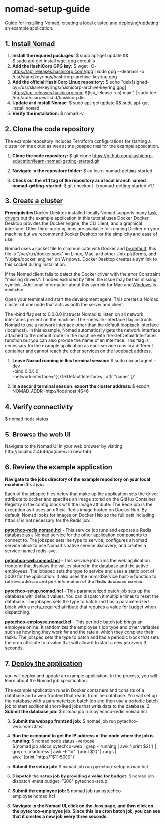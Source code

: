 # nomad-setup-guide
Guide for installing Nomad, creating a local cluster, and deploying/updating an example application.
## 1. [Install Nomad](https://developer.hashicorp.com/nomad/tutorials/get-started/gs-install)

1. **Install the required packages:**
   $ sudo apt-get update && \
   $ sudo apt-get install wget gpg coreutils
2. **Add the HashiCorp GPG key:**
   $ wget -O- https://apt.releases.hashicorp.com/gpg | sudo gpg --dearmor -o /usr/share/keyrings/hashicorp-archive-keyring.gpg
3. **Add the official HashiCorp Linux repository:**
   $ echo "deb [signed-by=/usr/share/keyrings/hashicorp-archive-keyring.gpg] https://apt.releases.hashicorp.com $(lsb_release -cs) main" | sudo tee /etc/apt/sources.list.d/hashicorp.list
 4. **Update and install Nomad:**
    $ sudo apt-get update && sudo apt-get install nomad
5. **Verify the installation:**
   $ nomad -v

## 2. Clone the code repository
The example repository includes Terraform configurations for starting a cluster on the cloud as well as the jobspec files for the example application.

1. **Clone the code repository:**
$ git clone https://github.com/hashicorp-education/learn-nomad-getting-started.git

2. **Navigate to the repository folder:**
$ cd learn-nomad-getting-started

3. **Check out the v1.1 tag of the repository as a local branch named nomad-getting-started:**
$ git checkout -b nomad-getting-started v1.1

## 3. [Create a cluster](https://developer.hashicorp.com/nomad/tutorials/get-started/gs-start-a-cluster)
**Prerequisites**
Docker Desktop installed locally
Nomad supports many [task drivers](https://developer.hashicorp.com/nomad/docs/drivers) but the example application in this tutorial uses Docker. Docker Desktop provides the Docker engine, the CLI client, and a graphical interface. Other third-party options are available for running Docker on your machine but we recommend Docker Desktop for the simplicity and ease of use.

Nomad uses a socket file to communicate with Docker and [by default](https://developer.hashicorp.com/nomad/docs/drivers/docker#endpoint), this file is "/var/run/docker.sock" on Linux, Mac, and other Unix platforms, and "/./pipe/docker_engine" on Windows. Docker Desktop creates a symlink to this socket during installation.

If the Nomad client fails to detect the Docker driver with the error Constraint "missing drivers": 1 nodes excluded by filter, the issue may be this missing symlink. Additional information about this symlink for Mac and [Windows](https://docs.docker.com/desktop/windows/permission-requirements/) is available.

Open your terminal and start the development agent. This creates a Nomad cluster of one node that acts as both the server and client.

The -bind flag set to 0.0.0.0 instructs Nomad to listen on all network interfaces present on the machine. The -network-interface flag instructs Nomad to use a network interface other than the default loopback interface (localhost). In this example, Nomad automatically gets the network interface attached to the default route on the machine with the GetDefaultInterfaces function but you can also provide the name of an interface. This flag is necessary for the example application as each service runs in a different container and cannot reach the other services on the loopback address.

1. **Leave Nomad running in this terminal session:**
$ sudo nomad agent -dev \
  -bind 0.0.0.0 \
  -network-interface='{{ GetDefaultInterfaces | attr "name" }}'
  
2. **In a second terminal session, export the cluster address:**
$ export NOMAD_ADDR=http://localhost:4646

## 4. Verify connectivity
$ nomad node status

## 5. Browse the web UI
Navigate to the Nomad UI in your web browser by visiting http://localhost:4646/ui(opens in new tab).

## 6. Review the example application
**Navigate to the jobs directory of the example repository on your local machine:**
$ cd jobs

Each of the jobspec files below that make up the application sets the driver attribute to docker and specifies an image stored on the GitHub Container Registry in the config block with the image attribute. The Redis job is the exception as it uses an official Redis image hosted on Docker Hub. By default, Nomad looks for images on Docker Hub so the full path including https:// is not necessary for the Redis job.

**[pytechco-redis.nomad.hcl](https://developer.hashicorp.com/nomad/tutorials/get-started/gs-deploy-job#pytechco-redis-nomad-hcl)** - This service job runs and exposes a Redis database as a Nomad service for the other application components to connect to. The jobspec sets the type to service, configures a Nomad service block to use Nomad's native service discovery, and creates a service named redis-svc.

**[pytechco-web.nomad.hcl](https://developer.hashicorp.com/nomad/tutorials/get-started/gs-deploy-job#pytechco-web-nomad-hcl)** - This service jobs runs the web application frontend that displays the values stored in the database and the active employees. The jobspec sets the type to service and uses a static port of 5000 for the application. It also uses the nomadService built-in function to retrieve address and port information of the Redis database service.

**[pytechco-setup.nomad.hcl](https://developer.hashicorp.com/nomad/tutorials/get-started/gs-deploy-job#pytechco-setup-nomad-hcl)** - This parameterized batch job sets up the database with default values. You can dispatch it multiple times to reset the database. The jobspec sets the type to batch and has a parameterized block with a meta_required attribute that requires a value for budget when dispatching.

**[pytechco-employee.nomad.hcl](https://developer.hashicorp.com/nomad/tutorials/get-started/gs-deploy-job#pytechco-employee-nomad-hcl)** - This periodic batch job brings an employee online. It randomizes the employee's job type and other variables such as how long they work for and the rate at which they complete their tasks. The jobspec sets the type to batch and has a periodic block that sets the cron attribute to a value that will allow it to start a new job every 3 seconds.

## 7. [Deploy the application](https://developer.hashicorp.com/nomad/tutorials/get-started/gs-deploy-job)
you will deploy and update an example application. In the process, you will learn about the Nomad job specification.

The example application runs in Docker containers and consists of a database and a web frontend that reads from the database. You will set up the database with a parameterized batch job and then use a periodic batch job to start additional short-lived jobs that write data to the database.
2. **Submit the database job:**
$ nomad job run pytechco-redis.nomad.hcl

3. **Submit the webapp frontend job:**
$ nomad job run pytechco-web.nomad.hcl

4. **Run the command to get the IP address of the node where the job is running:**
$ nomad node status -verbose \
    $(nomad job allocs pytechco-web | grep -i running | awk '{print $2}') | \
    grep -i ip-address | awk -F "=" '{print $2}' | xargs | \
    awk '{print "http://"$1":5000"}'

5. **Submit the setup job:**
$ nomad job run pytechco-setup.nomad.hcl

6. **Dispatch the setup job by providing a value for budget:**
$ nomad job dispatch -meta budget="200" pytechco-setup

7. **Submit the employee job:**
$ nomad job run pytechco-employee.nomad.hcl

8. **Navigate to the Nomad UI, click on the Jobs page, and then click on the pytechco-employee job. Since this is a cron batch job, you can see that it creates a new job every three seconds.**
